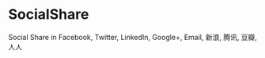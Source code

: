 SocialShare
===========

Social Share in Facebook, Twitter, LinkedIn, Google+, Email, 新浪, 腾讯, 豆瓣, 人人
